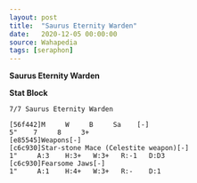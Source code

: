 ```yaml
---
layout: post
title:  "Saurus Eternity Warden"
date:   2020-12-05 00:00:00
source: Wahapedia
tags: [seraphon]
---
```


**Saurus Eternity Warden**

**Stat Block**
```
7/7 Saurus Eternity Warden
```

```
[56f442]M     W     B     Sa    [-]
5"    7     8     3+    
[e85545]Weapons[-]
[c6c930]Star-stone Mace (Celestite weapon)[-]
1"     A:3    H:3+   W:3+   R:-1   D:D3  
[c6c930]Fearsome Jaws[-]
1"     A:1    H:4+   W:3+   R:-    D:1   
```
    